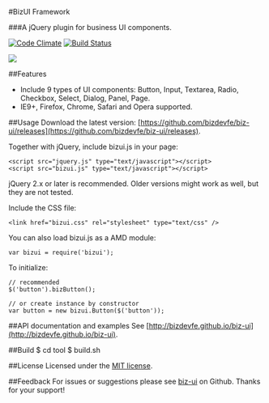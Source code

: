 #BizUI Framework

###A jQuery plugin for business UI components.

[![Code Climate](https://codeclimate.com/github/bizdevfe/biz-ui/badges/gpa.svg)](https://codeclimate.com/github/bizdevfe/biz-ui)
[![Build Status](https://travis-ci.org/bizdevfe/biz-ui.svg?branch=master)](https://travis-ci.org/bizdevfe/biz-ui)

<img src="http://bizdevfe.github.io/biz-ui/img/demo.png" />

##Features
* Include 9 types of UI components: Button, Input, Textarea, Radio, Checkbox, Select, Dialog, Panel, Page.
* IE9+, Firefox, Chrome, Safari and Opera supported.

##Usage
Download the latest version: [https://github.com/bizdevfe/biz-ui/releases](https://github.com/bizdevfe/biz-ui/releases).

Together with jQuery, include bizui.js in your page:

    <script src="jquery.js" type="text/javascript"></script>
    <script src="bizui.js" type="text/javascript"></script>

jQuery 2.x or later is recommended. Older versions might work as well, but they are not tested.

Include the CSS file:

    <link href="bizui.css" rel="stylesheet" type="text/css" />

You can also load bizui.js as a AMD module:

    var bizui = require('bizui');

To initialize:

    // recommended
	$('button').bizButton();
	
	// or create instance by constructor
	var button = new bizui.Button($('button'));

##API documentation and examples
See [http://bizdevfe.github.io/biz-ui](http://bizdevfe.github.io/biz-ui).

##Build
    $ cd tool
    $ build.sh

##License
Licensed under the [MIT license](http://opensource.org/licenses/MIT).

##Feedback
For issues or suggestions please see [biz-ui](https://github.com/bizdevfe/biz-ui) on Github. Thanks for your support!